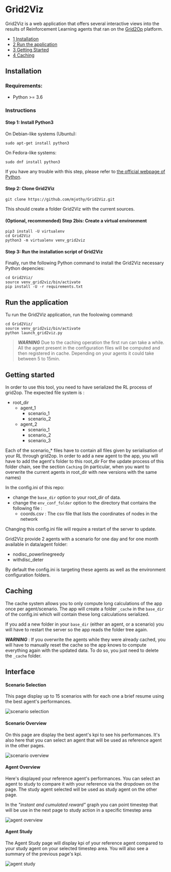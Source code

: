 # Grid2Viz

Grid2Viz is a web application that offers several interactive views into the results of Reinforcement Learning agents that ran on the [Grid2Op](https://github.com/rte-france/Grid2Op) platform.

*   [1 Installation](#installation)
*   [2 Run the application](#run-the-application)
*   [3 Getting Started](#getting-started)
*   [4 Caching](#caching)

## Installation
### Requirements:
*   Python >= 3.6

### Instructions

#### Step 1: Install Python3
On Debian-like systems (Ubuntu):
```commandline
sudo apt-get install python3
```

On Fedora-like systems:
```commandline
sudo dnf install python3
```

If you have any trouble with this step, please refer to
[the official webpage of Python](https://www.python.org/downloads/release/python-366/).

#### Step 2: Clone Grid2Viz
```commandline
git clone https://github.com/mjothy/Grid2Viz.git
```

This should create a folder Grid2Viz with the current sources.
#### (Optional, recommended) Step 2bis: Create a virtual environment
```commandline
pip3 install -U virtualenv
cd Grid2Viz
python3 -m virtualenv venv_grid2viz
```

#### Step 3: Run the installation script of Grid2Viz
Finally, run the following Python command to install the Grid2Viz necessary Python depencies:
```commandline
cd Grid2Viz/
source venv_grid2viz/bin/activate
pip install -U -r requirements.txt
```

## Run the application
Tu run the Grid2Viz application, run the foolowing command:
```commandline
cd Grid2Viz/
source venv_grid2viz/bin/activate
python launch_grid2viz.py
```
> **_WARNING_** Due to the caching operation the first run can take a while. All the agent present in the configuration files
will be computed and then registered in cache. Depending on your agents it could take between 5 to 15min.

## Getting started

In order to use this tool, you need to have serialized the RL process of grid2op. The expected file system is :
- root_dir
    - agent_1
        - scenario_1
        - scenario_2
    - agent_2
        - scenario_1
        - scenario_2
        - scenario_3

Each of the scenario_* files have to contain all files given by serialisation of your RL through grid2op.
In order to add a new agent to the app, you will have to add the agent's folder to this root_dir
For the update process of this folder chain, see the section `Caching` (in particular, when you want to overwrite the current
agents in root_dir with new versions with the same names)

In the config.ini of this repo:
 - change the `base_dir` option to your root_dir of data.
 - change the `env_conf_folder` option to the directory that contains the following file :
    - coords.csv : The csv file that lists the coordinates of nodes in the network

Changing this config.ini file will require a restart of the server to update.

Grid2Viz provide 2 agents with a scenario for one day and for one month available in data/agent folder:

- nodisc_powerlinegreedy
- withdisc_deter

By default the config.ini is targeting these agents as well as the environment configuration folders.

##  Caching

The cache system allows you to only compute long calculations of the app once per agent/scenario.
The app will create a folder `_cache` in the `base_dir` of the config.ini which will contain these long calculations serialized.

If you add a new folder in your `base_dir` (either an agent, or a scenario) you will have to restart the server so the app
reads the folder tree again.

**_WARNING_** : If you overwrite the agents while they were already cached, you will have to manually reset the cache so the app
knows to compute everything again with the updated data. To do so, you just need to delete the `_cache` folder.

## Interface
#### Scenario Selection
This page display up to 15 scenarios with for each one a brief resume using the best agent's performances.

![scenario selection](src/assets/screenshots/scenario_selection.png "Scenario Selection") 


#### Scenario Overview
On this page are display the best agent's kpi to see his performances. It's also here that you can select an agent that will
be used as reference agent in the other pages.

![scenario overview](src/assets/screenshots/scenario_overview.png "Scenario Overview")

#### Agent Overview
Here's displayed your reference agent's performances. You can select an agent to study to compare it with your reference via the
dropdown on the page. The study agent selected will be used as study agent on the other page.

In the *"instant and cumulated reward"* graph you can point timestep that will be use in the next page to study 
action in a specific timestep area

![agent overview](src/assets/screenshots/agent_overview.png "Agent Overview")


#### Agent Study
The Agent Study page will display kpi of your reference agent compared to your study agent on your selected timestep area.
You will also see a summary of the previous page's kpi.

![agent study](src/assets/screenshots/agent_study.png "Agent Study")
